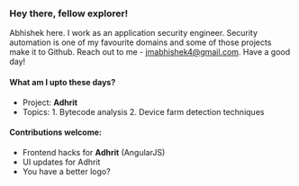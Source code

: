 ### Hey there, fellow explorer! 

Abhishek here. I work as an application security engineer. Security automation is one of my favourite domains and some of those projects make it to Github. Reach out to me - jmabhishek4@gmail.com. Have a good day!

#### What am I upto these days?

- Project: __Adhrit__
- Topics: 1. Bytecode analysis 
          2. Device farm detection techniques

#### Contributions welcome:

* Frontend hacks for __Adhrit__ (AngularJS)
* UI updates for Adhrit
* You have a better logo? 
